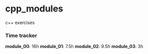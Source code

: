 # cpp_modules
c++ exercises

### Time tracker
**module_00**: 16h
**module_01**: 7.5h
**module_02**: 9.5h
**module_03**: 3h
